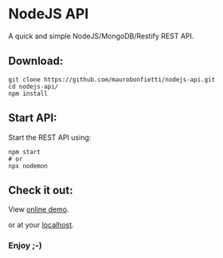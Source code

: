 # NodeJS API

A quick and simple NodeJS/MongoDB/Restify REST API.

## Download:

```
git clone https://github.com/maurobonfietti/nodejs-api.git
cd nodejs-api/
npm install
```

## Start API:

Start the REST API using:
```
npm start
# or
npx nodemon
```

## Check it out:

View [online demo](http://bit.ly/2KLjzfI).

or at your [localhost](http://localhost:8080).

### Enjoy ;-)
